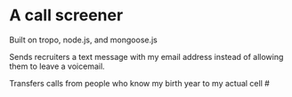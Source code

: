 # A call screener

Built on tropo, node.js, and mongoose.js

Sends recruiters a text message with my email address instead of allowing them to leave a voicemail.

Transfers calls from people who know my birth year to my actual cell #
